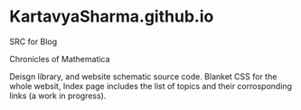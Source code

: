 # KartavyaSharma.github.io
SRC for Blog

Chronicles of Mathematica

Deisgn library, and website schematic source code. Blanket CSS for the whole websit, Index page includes the list of topics and their corrosponding links (a work in progress).

